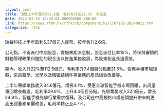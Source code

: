 ```yaml
---
layout: post
title: 瑞聲上半年盈利升2.6倍　毛利率升至21.5%　不派息
date: 2024-08-22 12:43:01.000000000 +08:00
link: https://news.rthk.hk/rthk/ch/component/k2/1767182-20240822.htm
categories: rthk
---
```


瑞聲科技上半年盈利5.37億元人民幣，按年急升2.6倍。

公司指，不再派付中期股息，實施末期派息制，股息派付比率15%，將保持審慎的財務管理政策和強勁的現金流以推進業務發展，為股東創造長遠價值。

期內，收入升22%至112.5億元，毛利率升7.4個百分點至21.5%。受惠手機市場復蘇，來自聲學、光學以及精密結構件等業務的產品組合改善等。

上半年聲學業務收入34.6億元，增長4.1%，受惠全球智能手機市場回暖，出貨量重回增長軌道。毛利率29.9%，上升4.4個百分點。光學業務收入22.1億元，增長24.9%，智能手機光學行業需求復蘇，及公司在中高規格市場份額提升帶來的更高出貨量和單價改善，毛利率轉正至4.7%。
